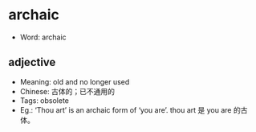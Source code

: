 # archaic

- Word: archaic

## adjective

- Meaning: old and no longer used
- Chinese: 古体的；已不通用的
- Tags: obsolete
- Eg.: ‘Thou art’ is an archaic form of ‘you are’. thou art 是 you are 的古体。

